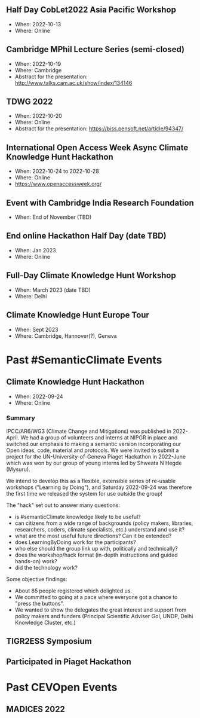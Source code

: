 ## Half Day CobLet2022 Asia Pacific Workshop
- When: 2022-10-13
- Where: Online 
## Cambridge MPhil Lecture Series (semi-closed)
- When: 2022-10-19 
- Where: Cambridge 
- Abstract for the presentation: http://www.talks.cam.ac.uk/show/index/134146
## TDWG 2022
- When: 2022-10-20
- Where: Online
- Abstract for the presentation: https://biss.pensoft.net/article/94347/
## International Open Access Week Async Climate Knowledge Hunt Hackathon
- When: 2022-10-24 to 2022-10-28
- Where: Online
- https://www.openaccessweek.org/
## Event with Cambridge India Research Foundation
- When: End of November (TBD)
## End online Hackathon Half Day (date TBD)
- When: Jan 2023
- Where: Online
## Full-Day Climate Knowledge Hunt Workshop 
- When: March 2023 (date TBD)
- Where: Delhi
## Climate Knowledge Hunt Europe Tour
- When: Sept 2023
- Where: Cambridge, Hannover(?), Geneva
# Past #SemanticClimate Events
## Climate Knowledge Hunt Hackathon 
- When: 2022-09-24
- Where: Online
### Summary
IPCC/AR6/WG3 (Climate Change and Mitigations) was published in 2022-April. We had a group of volunteers and interns at NIPGR in place and switched our emphasis to making a semantic version incorporating our Open ideas, code, material and protocols. We were invited to submit a project for the UN-University-of-Geneva Piaget Hackathon in 2022-June which was won by our group of young interns led by Shweata N Hegde (Mysuru). 
 
We intend to develop this as a flexible, extensible series of re-usable workshops ("Learning by Doing"), and Saturday 2022-09-24 was therefore the first time we released the system for use outside the group!

The "hack" set out to answer many questions:
* is #semanticClimate knowledge likely to be useful?
* can citizens from a wide range of backgrounds (policy makers, libraries, researchers, coders, climate specialists, etc.) understand and use it?
* what are the most useful future directions? Can it be extended?
* does LearningByDoing work for the participants?
* who else should the group link up with, politically and technically?
* does the workshop/hack format (in-depth instructions and guided hands-on) work? 
* did the technology work?

Some objective findings:
* About 85 people registered which delighted us. 
* We committed to going at a pace where everyone got a chance to "press the buttons".
* We wanted to show the delegates the great interest and support from policy makers and funders (Principal Scientific Adviser GoI, UNDP, Delhi Knowledge Cluster, etc.)

## TIGR2ESS Symposium
## Participated in Piaget Hackathon

# Past CEVOpen Events
## MADICES 2022
## 
